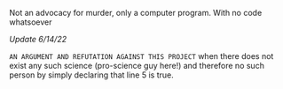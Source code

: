 Not an advocacy for murder, only a computer program. With no code whatsoever

*Update 6/14/22*

`AN ARGUMENT AND REFUTATION AGAINST THIS PROJECT`
when there does not exist any such science (pro-science guy here!)
and therefore no such person by simply declaring that line 5 is true. 

